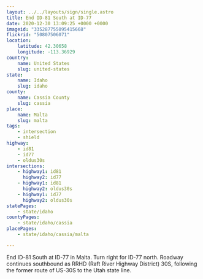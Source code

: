 ```yaml
---
layout: ../../layouts/sign/single.astro
title: End ID-81 South at ID-77
date: 2020-12-30 13:09:25 +0000 +0000
imageid: "335287755095415668"
flickrid: "50807506071"
location:
    latitude: 42.30658
    longitude: -113.36929
country:
    name: United States
    slug: united-states
state:
    name: Idaho
    slug: idaho
county:
    name: Cassia County
    slug: cassia
place:
    name: Malta
    slug: malta
tags:
    - intersection
    - shield
highway:
    - id81
    - id77
    - oldus30s
intersections:
    - highway1: id81
      highway2: id77
    - highway1: id81
      highway2: oldus30s
    - highway1: id77
      highway2: oldus30s
statePages:
    - state/idaho
countyPages:
    - state/idaho/cassia
placePages:
    - state/idaho/cassia/malta

---
```

End ID-81 South at ID-77 in Malta.  Turn right for ID-77 north.  Roadway continues southbound as RRHD (Raft River Highway District) 30S, following the former route of US-30S to the Utah state line.